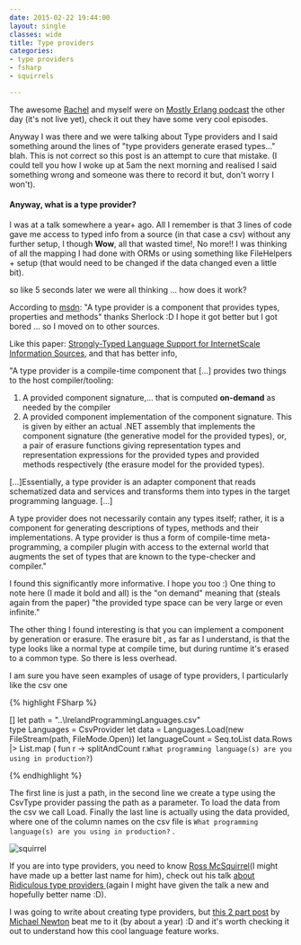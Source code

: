 ```yaml
---
date: 2015-02-22 19:44:00
layout: single
classes: wide
title: Type providers
categories:
- type providers
- fsharp
- squirrels

---
```


The awesome [Rachel](http://rachelree.se/) and myself were on [Mostly Erlang podcast](http://mostlyerlang.com/) the other day (it's not live yet), check it out they have some very cool episodes.

Anyway I was there and we were talking about Type providers and I said something around the lines of "type providers generate erased types..." blah. This is not correct so this post is an attempt to cure that mistake. (I could tell you how I woke up at 5am the next morning and realised I said something wrong and someone was there to record it but, don't worry I won't).

#### Anyway, what is a type provider?

I was at a talk somewhere a year+ ago. All I remember is that 3 lines of code gave me access to typed info from a source (in that case a csv) without any further setup, I though **Wow**, all that wasted time!, No more!! I was thinking of all the mapping I had done with ORMs or using something like FileHelpers + setup (that would need to be changed if the data changed even a little bit). 

so like 5 seconds later we were all thinking ... how does it work?

According to [msdn](https://msdn.microsoft.com/en-us/library/hh156509.aspx): "A type provider is a component that provides types, properties and methods" thanks Sherlock :D I hope it got better but I got bored ... so I moved on to other sources.

Like this paper: [Strongly-Typed Language Support for InternetScale Information Sources](http://research.microsoft.com/pubs/173076/information-rich-themes-v4.pdf), and that has better info, 

  "A type provider is a compile-time component that [...] provides two things to the host compiler/tooling:

  1. A provided component signature,... that is computed **on-demand** as needed by the compiler 
  2. A provided component implementation of the component signature.  This is given by either an actual .NET assembly that implements the component signature (the generative model for the provided types), or, a pair of erasure  functions giving  representation  types  and  representation expressions for the provided types and provided methods respectively (the erasure model for the provided types).

  [...]Essentially, a type provider is an adapter component that reads schematized data and services and transforms them into types in the target programming language. [...]

  A type provider does not necessarily contain any types itself; rather, it is a component for generating descriptions of types, methods and their implementations. A type provider is thus a form of compile-time meta-programming, a compiler plugin with access to the external world that augments the set of types that are known to the type-checker and compiler."

I found this significantly more informative. I hope you too :)
One thing to note here (I made it bold and all) is the "on demand" meaning that (steals again from the paper) "the provided type space can be very large or even infinite."

The other thing I found interesting is that you can implement a component by generation or erasure. The erasure bit , as far as I understand, is that the type looks like a normal type at compile time, but during runtime it's erased to a common type.  So there is less overhead. 


I am sure you have seen examples of usage of type providers, I particularly like the csv one 

{% highlight FSharp %}

  [<Literal>]
  let path = "..\IrelandProgrammingLanguages.csv"  
  type Languages = CsvProvider<path>
  let data = Languages.Load(new FileStream(path, FileMode.Open))
  let languageCount = Seq.toList data.Rows
                        |> List.map ( fun r -> splitAndCount r.``What programming language(s) are you using in production?``)     


{% endhighlight %}

The first line is just a path, in the second line we create a type using the CsvType provider passing the path as a parameter. To load the data from the csv we call Load. Finally the last line is actually using the data provided, where one of the column names on the csv file is ``What programming language(s) are you using in production?`` .


![squirrel](http://i.vimeocdn.com/portrait/1954123_300x300.jpg)


If you are into type providers, you need to know [Ross McSquirrel](http://www.pinksquirrellabs.com/)(I might have made up a better last name for him), check out his talk [about Ridiculous type providers ](https://skillsmatter.com/skillscasts/6126-where-no-type-has-gone-before)(again I might have given the talk a new and hopefully better name :D).


I was going to write about creating type providers, but [this 2 part post](http://blog.mavnn.co.uk/type-providers-from-the-ground-up/) by [Michael Newton](https://twitter.com/mavnn) beat me to it (by about a year) :D and it's worth checking it out to understand how this cool language feature works.
